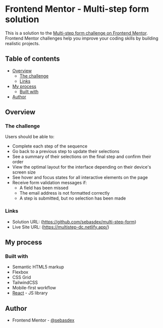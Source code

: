 # Frontend Mentor - Multi-step form solution

This is a solution to the [Multi-step form challenge on Frontend Mentor](https://www.frontendmentor.io/challenges/multistep-form-YVAnSdqQBJ). Frontend Mentor challenges help you improve your coding skills by building realistic projects. 

## Table of contents

- [Overview](#overview)
  - [The challenge](#the-challenge)
  - [Links](#links)
- [My process](#my-process)
  - [Built with](#built-with)
- [Author](#author)

## Overview

### The challenge

Users should be able to:

- Complete each step of the sequence
- Go back to a previous step to update their selections
- See a summary of their selections on the final step and confirm their order
- View the optimal layout for the interface depending on their device's screen size
- See hover and focus states for all interactive elements on the page
- Receive form validation messages if:
  - A field has been missed
  - The email address is not formatted correctly
  - A step is submitted, but no selection has been made


### Links

- Solution URL: (https://github.com/sebasdex/multi-step-form)
- Live Site URL: (https://multistep-dc.netlify.app/)

## My process

### Built with

- Semantic HTML5 markup
- Flexbox
- CSS Grid
- TailwindCSS
- Mobile-first workflow
- [React](https://reactjs.org/) - JS library


## Author

- Frontend Mentor - [@sebasdex](https://www.frontendmentor.io/profile/sebasdex)
